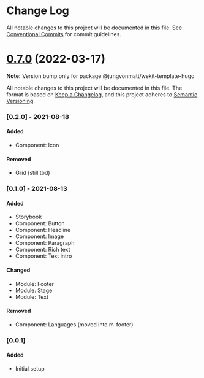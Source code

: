# Change Log

All notable changes to this project will be documented in this file.
See [Conventional Commits](https://conventionalcommits.org) for commit guidelines.

# [0.7.0](https://github.com/jungvonmatt/wekit/compare/v0.6.2...v0.7.0) (2022-03-17)

**Note:** Version bump only for package @jungvonmatt/wekit-template-hugo





All notable changes to this project will be documented in this file. The format is based on [Keep a Changelog](https://keepachangelog.com/en/1.0.0/), and this project adheres to [Semantic Versioning](https://semver.org/spec/v2.0.0.html).

### [0.2.0] - 2021-08-18

#### Added

- Component: Icon

#### Removed

- Grid (still tbd)

### [0.1.0] - 2021-08-13

#### Added

- Storybook
- Component: Button
- Component: Headline
- Component: Image
- Component: Paragraph
- Component: Rich text
- Component: Text intro

#### Changed

- Module: Footer
- Module: Stage
- Module: Text

#### Removed

- Component: Languages (moved into m-footer)

### [0.0.1]

#### Added

- Initial setup
